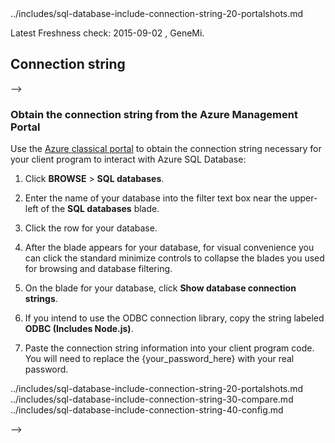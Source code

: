 <!--
<!-- deleted by customization includes/sql-database-include-connection-string-20-portalshots.md --><!-- keep by customization: begin --> ../includes/sql-database-include-connection-string-20-portalshots.md <!-- keep by customization: end -->

Latest Freshness check:  2015-09-02 , GeneMi.

## Connection string
-->


### Obtain the connection string from the Azure Management Portal


Use the [Azure <!-- deleted by customization preview --><!-- keep by customization: begin --> classical <!-- keep by customization: end --> portal](http://manage.windowsazure.cn/) to obtain the connection string necessary for your client program to interact with Azure SQL Database:


1. Click **BROWSE** > **SQL databases**.

    <!-- deleted by customization ![Select SQL][1-select-sql] -->

2. Enter the name of your database into the filter text box near the upper-left of the **SQL databases** blade.

    <!-- deleted by customization ![Select Database][2-select-database]] -->

3. Click the row for your database.

4. After the blade appears for your database, for visual convenience you can click the standard minimize controls to collapse the blades  you used for browsing and database filtering.

5. On the blade for your database, click **Show database connection strings**.

6. If you intend to use the ODBC connection library, copy the string labeled **ODBC (Includes Node.js)**.

	<!-- deleted by customization ![Copy the ODBC connection string for your database][3-get-connection-string] -->

7. Paste the connection string information into your client program code.  You will need to replace the {your_password_here} with your real password.



<!--
Could not find a good link for ODBC

For more information, see:<br/>[Connection Strings and Configuration Files](https://msdn.microsoft.com/zh-cn/library/ms378428.aspx).
-->


<!-- Image references. -->

[1-select-sql]: ./media/sql-database-include-connection-string-20-portalshots/connection-string-select-sql.png

[2-select-database]: ./media/sql-database-include-connection-string-20-portalshots/connection-string-select-database.PNG

[3-get-connection-string]: ./media/sql-database-include-connection-string-20-portalshots/connection-string-odbc.PNG


<!--
These three includes/ files are a sequenced set, but you can pick and choose:

<!-- deleted by customization includes/sql-database-include-connection-string-20-portalshots.md --><!-- keep by customization: begin --> ../includes/sql-database-include-connection-string-20-portalshots.md <!-- keep by customization: end -->
<!-- deleted by customization includes/sql-database-include-connection-string-30-compare.md --><!-- keep by customization: begin --> ../includes/sql-database-include-connection-string-30-compare.md <!-- keep by customization: end -->
<!-- deleted by customization includes/sql-database-include-connection-string-40-config.md --><!-- keep by customization: begin --> ../includes/sql-database-include-connection-string-40-config.md <!-- keep by customization: end -->
-->

